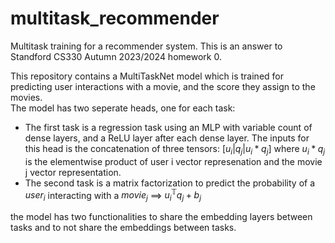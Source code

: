 # multitask_recommender
Multitask training for a recommender system. This is an answer to Standford CS330 Autumn 2023/2024 homework 0.

This repository contains a MultiTaskNet model which is trained for predicting user interactions with a movie, and the score they assign to the movies. </br>
The model has two seperate heads, one for each task:
  - The first task is a regression task using an MLP with variable count of dense layers, and a ReLU layer after each dense layer. The inputs for this head is the concatenation of three tensors: $[u_i| q_j| u_i * q_j]$ where $u_i * q_j$ is the elementwise product of user i vector represenation and the movie j vector representation.
  - The second task is a matrix factorization to predict the probability of a $user_i$ interacting with a $movie_j$ ==> $u_i^\mathbb{T}q_j + b_j$

the model has two functionalities to share the embedding layers between tasks and to not share the embeddings between tasks.



